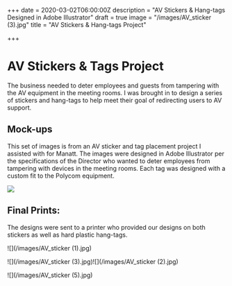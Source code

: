 +++
date = 2020-03-02T06:00:00Z
description = "AV Stickers & Hang-tags Designed in Adobe Illustrator"
draft = true
image = "/images/AV_sticker (3).jpg"
title = "AV Stickers & Hang-tags Project"

+++
# AV Stickers & Tags Project

The business needed to deter employees and guests from tampering with the AV equipment in the meeting rooms. I was brought in to design a series of stickers and hang-tags to help meet their goal of redirecting users to AV support.

## Mock-ups

This set of images is from an AV sticker and tag placement project I assisted with for Manatt. The images were designed in Adobe Illustrator per the specifications of the Director who wanted to deter employees from tampering with devices in the meeting rooms. Each tag was designed with a custom fit to the Polycom equipment.

![](/images/Cable-Hang-Tags.jpg)

## Final Prints:

The designs were sent to a printer who provided our designs on both stickers as well as hard plastic hang-tags.

 ![](/images/AV_sticker (1).jpg)

![](/images/AV_sticker (3).jpg)![](/images/AV_sticker (2).jpg)

![](/images/AV_sticker (5).jpg)